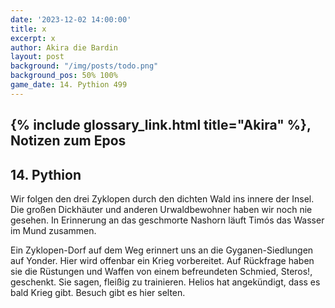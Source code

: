 ```yaml
---
date: '2023-12-02 14:00:00'
title: x
excerpt: x
author: Akira die Bardin
layout: post
background: "/img/posts/todo.png"
background_pos: 50% 100%
game_date: 14. Pythion 499
---
```


<div class="rhyme">
  <blockquote>

  </blockquote>
</div>

## {% include glossary_link.html title="Akira" %}, Notizen zum Epos


## 14. Pythion

Wir folgen den drei Zyklopen durch den dichten Wald ins innere der Insel. Die großen Dickhäuter und anderen Urwaldbewohner haben wir noch nie gesehen. In Erinnerung an das geschmorte Nashorn läuft Timós das Wasser im Mund zusammen.

Ein Zyklopen-Dorf auf dem Weg erinnert uns an die Gyganen-Siedlungen auf Yonder. Hier wird offenbar ein Krieg vorbereitet. Auf Rückfrage haben sie die Rüstungen und Waffen von einem befreundeten Schmied, Steros!, geschenkt. Sie sagen, fleißig zu trainieren. Helios hat angekündigt, dass es bald Krieg gibt. Besuch gibt es hier selten.



<!-- morgen schlüpft mein drache, am 15. volkion -->

<!--
Die Amazonen sind mit der Halbinsel Aresia in Verbindung, 
pythor und hexia, grüner drache, hängen zusammen
Narsus für viele aresianer ein spielzeug der königin.
Helios hat auch Gefallen an den Gyganen gefunden
(Chondrus erzählt uns, beim "träumer", also der richtung ohne sterne, finden wir die nether seee)
Tiameia versucht herauszufinden, wo sie ein Ei herbekommen kann. Pythor versucht zu helfen, ist aber sehr mysteriös und erwähnt Begriffe wie "Goldene Münze", "Sonnenaufgang" und "Helios".
-->
